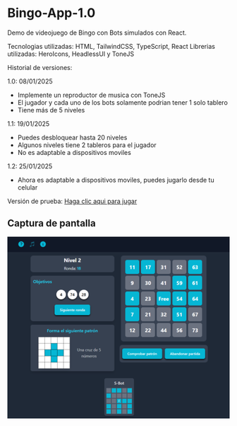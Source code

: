 # Bingo-App-1.0

Demo de videojuego de Bingo con Bots simulados con React.

Tecnologias utilizadas: HTML, TailwindCSS, TypeScript, React
Librerias utilizadas: HeroIcons, HeadlessUI y ToneJS

Historial de versiones:

1.0: 08/01/2025

- Implemente un reproductor de musica con ToneJS
- El jugador y cada uno de los bots solamente podrian tener 1 solo tablero
- Tiene más de 5 niveles

1.1: 19/01/2025

- Puedes desbloquear hasta 20 niveles
- Algunos niveles tiene 2 tableros para el jugador
- No es adaptable a dispositivos moviles

1.2: 25/01/2025

- Ahora es adaptable a dispositivos moviles, puedes jugarlo desde tu celular

Versión de prueba: [Haga clic aqui para jugar](https://stately-hummingbird-3bc0f1.netlify.app/)

## Captura de pantalla

![](assets/2025-01-19-16-19-52-image.png)

